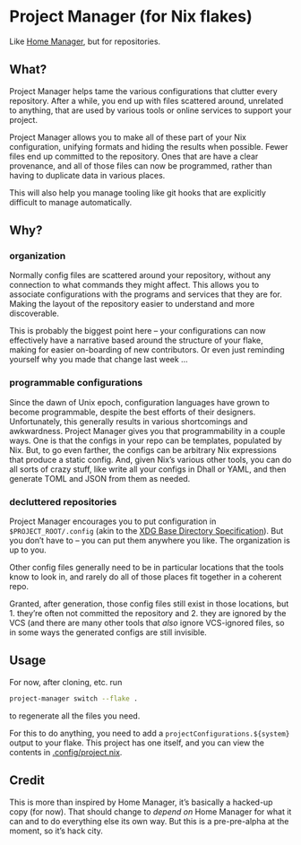 # Project Manager (for Nix flakes)

Like [Home Manager](https://nix-community.github.io/home-manager/), but for repositories.

## What?

Project Manager helps tame the various configurations that clutter every repository. After a while, you end up with files scattered around, unrelated to anything, that are used by various tools or online services to support your project.

Project Manager allows you to make all of these part of your Nix configuration, unifying formats and hiding the results when possible. Fewer files end up committed to the repository. Ones that are have a clear provenance, and all of those files can now be programmed, rather than having to duplicate data in various places.

This will also help you manage tooling like git hooks that are explicitly difficult to manage automatically.

## Why?

### organization

Normally config files are scattered around your repository, without any connection to what commands they might affect. This allows you to associate configurations with the programs and services that they are for. Making the layout of the repository easier to understand and more discoverable.

This is probably the biggest point here – your configurations can now effectively have a narrative based around the structure of your flake, making for easier on-boarding of new contributors. Or even just reminding yourself why you made that change last week …

### programmable configurations

Since the dawn of Unix epoch, configuration languages have grown to become programmable, despite the best efforts of their designers. Unfortunately, this generally results in various shortcomings and awkwardness. Project Manager gives you that programmability in a couple ways. One is that the configs in your repo can be templates, populated by Nix. But, to go even farther, the configs can be arbitrary Nix expressions that produce a static config. And, given Nix’s various other tools, you can do all sorts of crazy stuff, like write all your configs in Dhall or YAML, and then generate TOML and JSON from them as needed.

### decluttered repositories

Project Manager encourages you to put configuration in `$PROJECT_ROOT/.config` (akin to the [XDG Base Directory Specification](https://specifications.freedesktop.org/basedir-spec/basedir-spec-latest.html)). But you don’t have to – you can put them anywhere you like. The organization is up to you.

Other config files generally need to be in particular locations that the tools know to look in, and rarely do all of those places fit together in a coherent repo.

Granted, after generation, those config files still exist in those locations, but 1. they’re often not committed the repository and 2. they are ignored by the VCS (and there are many other tools that _also_ ignore VCS-ignored files, so in some ways the generated configs are still invisible.

## Usage

For now, after cloning, etc. run
```bash
project-manager switch --flake .
```
to regenerate all the files you need.

For this to do anything, you need to add a `projectConfigurations.${system}` output to your flake. This project has one itself, and you can view the contents in [.config/project.nix](./.config/project.nix).

## Credit

This is more than inspired by Home Manager, it’s basically a hacked-up copy (for now). That should change to _depend on_ Home Manager for what it can and to do everything else its own way. But this is a pre-pre-alpha at the moment, so it’s hack city.
